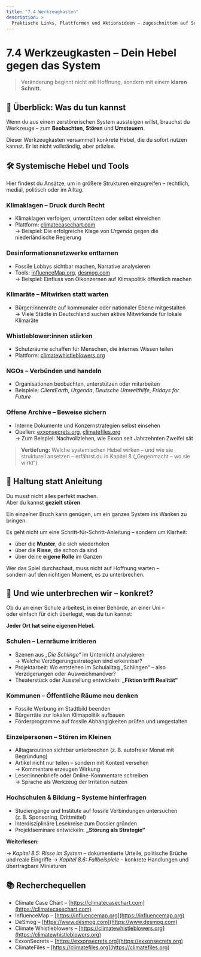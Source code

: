 ```yaml
---
title: "7.4 Werkzeugkasten"
description: >
  Praktische Links, Plattformen und Aktionsideen – zugeschnitten auf Schulen, Kommunen, Einzelpersonen und Hochschulen. Präzise statt perfekt.
---
```


# 7.4 Werkzeugkasten – Dein Hebel gegen das System

> Veränderung beginnt nicht mit Hoffnung, sondern mit einem **klaren Schnitt**.

## 🧭 Überblick: Was du tun kannst

Wenn du aus einem zerstörerischen System aussteigen willst, brauchst du Werkzeuge – zum **Beobachten**, **Stören** und **Umsteuern**.

Dieser Werkzeugkasten versammelt konkrete Hebel, die du sofort nutzen kannst. Er ist nicht vollständig, aber präzise.

## 🛠️ Systemische Hebel und Tools

Hier findest du Ansätze, um in größere Strukturen einzugreifen – rechtlich, medial, politisch oder im Alltag.

### **Klimaklagen – Druck durch Recht**

- Klimaklagen verfolgen, unterstützen oder selbst einreichen
- Plattform: [climatecasechart.com](https://climatecasechart.com)\
  → Beispiel: Die erfolgreiche Klage von _Urgenda_ gegen die niederländische Regierung

### **Desinformationsnetzwerke enttarnen**

- Fossile Lobbys sichtbar machen, Narrative analysieren
- Tools: [influenceMap.org](https://influenceMap.org), [desmog.com](https://www.desmog.com)\
  → Beispiel: Einfluss von Ölkonzernen auf Klimapolitik öffentlich machen

### **Klimaräte – Mitwirken statt warten**

- Bürger:innenräte auf kommunaler oder nationaler Ebene mitgestalten\
  → Viele Städte in Deutschland suchen aktive Mitwirkende für lokale Klimaräte

### **Whistleblower:innen stärken**

- Schutzräume schaffen für Menschen, die internes Wissen teilen
- Plattform: [climatewhistleblowers.org](https://climatewhistleblowers.org)

### **NGOs – Verbünden und handeln**

- Organisationen beobachten, unterstützen oder mitarbeiten
- Beispiele: _ClientEarth_, _Urgenda_, _Deutsche Umwelthilfe_, _Fridays for Future_

### **Offene Archive – Beweise sichern**

- Interne Dokumente und Konzernstrategien selbst einsehen
- Quellen: [exxonsecrets.org](https://exxonsecrets.org), [climatefiles.org](https://climatefiles.org)\
  → Zum Beispiel: Nachvollziehen, wie Exxon seit Jahrzehnten Zweifel sät

> **Vertiefung:** Welche systemischen Hebel wirken – und wie sie strukturell ansetzen – erfährst du in Kapitel 8 („Gegenmacht – wo sie wirkt“).

## 🧱 Haltung statt Anleitung

Du musst nicht alles perfekt machen.\
Aber du kannst **gezielt stören**.

Ein einzelner Bruch kann genügen, um ein ganzes System ins Wanken zu bringen.

Es geht nicht um eine Schritt-für-Schritt-Anleitung – sondern um Klarheit:

- über die **Muster**, die sich wiederholen
- über die **Risse**, die schon da sind
- über deine **eigene Rolle** im Ganzen

Wer das Spiel durchschaut, muss nicht auf Hoffnung warten –\
sondern auf den richtigen Moment, es zu unterbrechen.

## 🚪 Und wie unterbrechen wir – konkret?

Ob du an einer Schule arbeitest, in einer Behörde, an einer Uni –\
oder einfach für dich überlegst, was du tun kannst:

**Jeder Ort hat seine eigenen Hebel.**

### Schulen – Lernräume irritieren

- Szenen aus _„Die Schlinge“_ im Unterricht analysieren\
  → Welche Verzögerungsstrategien sind erkennbar?
- Projektarbeit: Wo entstehen im Schulalltag „Schlingen“ – also Verzögerungen oder Ausweichmanöver?
- Theaterstück oder Ausstellung entwickeln: **„Fiktion trifft Realität“**

### Kommunen – Öffentliche Räume neu denken

- Fossile Werbung im Stadtbild beenden
- Bürgerräte zur lokalen Klimapolitik aufbauen
- Förderprogramme auf fossile Abhängigkeiten prüfen und umgestalten

### Einzelpersonen – Stören im Kleinen

- Alltagsroutinen sichtbar unterbrechen (z. B. autofreier Monat mit Begründung)
- Artikel nicht nur teilen – sondern mit Kontext versehen\
  → Kommentare erzeugen Wirkung
- Leser:innenbriefe oder Online-Kommentare schreiben\
  → Sprache als Werkzeug der Irritation nutzen

### Hochschulen & Bildung – Systeme hinterfragen

- Studiengänge und Institute auf fossile Verbindungen untersuchen\
  (z. B. Sponsoring, Drittmittel)
- Interdisziplinäre Lesekreise zum Dossier gründen
- Projektseminare entwickeln: **„Störung als Strategie“**

**Weiterlesen:**

→ _Kapitel 8.5: Risse im System_ – dokumentierte Urteile, politische Brüche und reale Eingriffe
→ _Kapitel 8.6: Fallbeispiele_ – konkrete Handlungen und übertragbare Miniaturen

## 📚 Recherchequellen

- Climate Case Chart – [https://climatecasechart.com](https://climatecasechart.com)
- InfluenceMap – [https://influencemap.org](https://influencemap.org)
- DeSmog – [https://www.desmog.com](https://www.desmog.com)
- Climate Whistleblowers – [https://climatewhistleblowers.org](https://climatewhistleblowers.org)
- ExxonSecrets – [https://exxonsecrets.org](https://exxonsecrets.org)
- ClimateFiles – [https://climatefiles.org](https://climatefiles.org)

<Footer />
